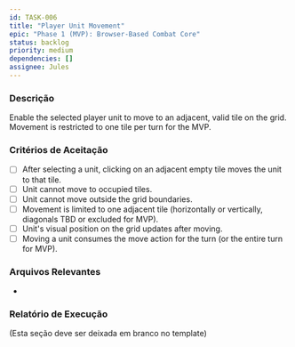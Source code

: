 ```yaml
---
id: TASK-006
title: "Player Unit Movement"
epic: "Phase 1 (MVP): Browser-Based Combat Core"
status: backlog
priority: medium
dependencies: []
assignee: Jules
---
```


### Descrição

Enable the selected player unit to move to an adjacent, valid tile on the grid. Movement is restricted to one tile per turn for the MVP.

### Critérios de Aceitação

- [ ] After selecting a unit, clicking on an adjacent empty tile moves the unit to that tile.
- [ ] Unit cannot move to occupied tiles.
- [ ] Unit cannot move outside the grid boundaries.
- [ ] Movement is limited to one adjacent tile (horizontally or vertically, diagonals TBD or excluded for MVP).
- [ ] Unit's visual position on the grid updates after moving.
- [ ] Moving a unit consumes the move action for the turn (or the entire turn for MVP).

### Arquivos Relevantes

*

### Relatório de Execução

(Esta seção deve ser deixada em branco no template)
